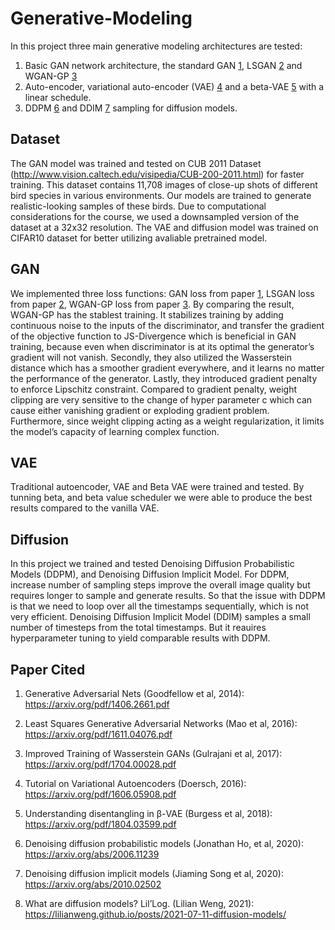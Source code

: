 # Generative-Modeling
In this project three main generative modeling architectures are tested:

1. Basic GAN network architecture, the standard GAN [1](https://arxiv.org/pdf/1406.2661.pdf), LSGAN [2](https://arxiv.org/pdf/1611.04076.pdf) and WGAN-GP [3](https://arxiv.org/pdf/1704.00028.pdf)
2. Auto-encoder, variational auto-encoder (VAE) [4](https://arxiv.org/pdf/1606.05908.pdf) and a beta-VAE [5](https://arxiv.org/pdf/1804.03599.pdf) with a linear schedule.
3. DDPM [6](https://arxiv.org/abs/2006.11239) and DDIM [7](https://arxiv.org/abs/2010.02502) sampling for diffusion models.

## Dataset
The GAN model was trained and tested on CUB 2011 Dataset (http://www.vision.caltech.edu/visipedia/CUB-200-2011.html) for faster training. This dataset contains 11,708 images of close-up shots of different bird species in various environments. Our models are trained to generate realistic-looking samples of these birds. Due to computational considerations for the course, we used a downsampled version of the dataset at a 32x32 resolution. The VAE and diffusion model was trained on CIFAR10 dataset for better utilizing avaliable pretrained model.

## GAN 
We implemented three loss functions: GAN loss from paper [1](https://arxiv.org/pdf/1406.2661.pdf), LSGAN loss from paper [2](https://arxiv.org/pdf/1611.04076.pdf), WGAN-GP loss from paper [3](https://arxiv.org/pdf/1704.00028.pdf). By comparing the result, WGAN-GP has the stablest training. It stabilizes training by adding continuous noise to the inputs of the discriminator, and transfer the gradient of the objective function to JS-Divergence which is beneficial in GAN training, because even when discriminator is at its optimal the generator’s gradient will not vanish. Secondly, they also utilized the Wasserstein distance which has a smoother gradient everywhere, and it learns no matter the performance of the generator. Lastly, they introduced gradient penalty to enforce Lipschitz constraint. Compared to gradient penalty, weight clipping are very sensitive to the change of hyper parameter c which can cause either vanishing gradient or exploding gradient problem. Furthermore, since weight clipping acting as a weight regularization, it limits the model’s capacity of learning complex function. 

## VAE
Traditional autoencoder, VAE and Beta VAE were trained and tested. By tunning beta, and beta value scheduler we were able to produce the best results compared to the vanilla VAE.

## Diffusion
In this project we trained and tested Denoising Diffusion Probabilistic Models (DDPM), and Denoising Diffusion Implicit Model. For DDPM, increase number of sampling steps improve the overall image quality but requires longer to sample and generate results. So that the issue with DDPM is that we need to loop over all the timestamps sequentially, which is not very efficient. Denoising Diffusion Implicit Model (DDIM) samples a small number of timesteps from the total timestamps. But it reauires hyperparameter tuning to yield comparable results with DDPM.


## Paper Cited
1. Generative Adversarial Nets (Goodfellow et al, 2014): https://arxiv.org/pdf/1406.2661.pdf

2. Least Squares Generative Adversarial Networks (Mao et al, 2016): https://arxiv.org/pdf/1611.04076.pdf

3. Improved Training of Wasserstein GANs (Gulrajani et al, 2017): https://arxiv.org/pdf/1704.00028.pdf

4. Tutorial on Variational Autoencoders (Doersch, 2016): https://arxiv.org/pdf/1606.05908.pdf

5. Understanding disentangling in β-VAE (Burgess et al, 2018): https://arxiv.org/pdf/1804.03599.pdf

6. Denoising diffusion probabilistic models (Jonathan Ho, et al, 2020): https://arxiv.org/abs/2006.11239

7. Denoising diffusion implicit models (Jiaming Song et al, 2020): https://arxiv.org/abs/2010.02502

8. What are diffusion models? Lil’Log. (Lilian Weng, 2021): https://lilianweng.github.io/posts/2021-07-11-diffusion-models/
